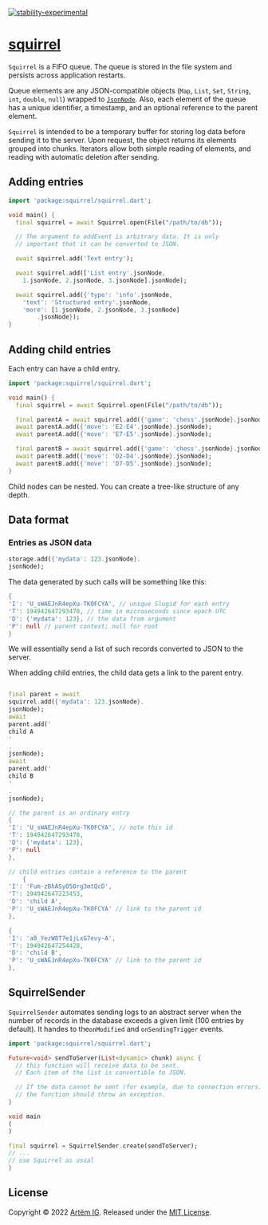 [![stability-experimental](https://img.shields.io/badge/stability-experimental-orange.svg)](https://github.com/mkenney/software-guides/blob/master/STABILITY-BADGES.md#experimental)

# [squirrel](https://github.com/rtmigo/squirrel_dart)

`Squirrel` is a FIFO queue. The queue is stored in the file system and persists
across application restarts.

Queue elements are any JSON-compatible objects (`Map`, `List`, `Set`, `String`,
`int`, `double`, `null`) wrapped to
[`JsonNode`](https://pub.dev/packages/jsontree). Also, each element of the queue
has a unique identifier, a timestamp, and an optional reference to the parent
element.

`Squirrel` is intended to be a temporary buffer for storing log data before
sending it to the server. Upon request, the object returns its elements grouped
into chunks. Iterators allow both simple reading of elements, and reading with
automatic deletion after sending.

## Adding entries

```dart
import 'package:squirrel/squirrel.dart';

void main() {
  final squirrel = await Squirrel.open(File("/path/to/db"));

  // The argument to addEvent is arbitrary data. It is only 
  // important that it can be converted to JSON.

  await squirrel.add('Text entry');

  await squirrel.add(['List entry'.jsonNode,
    1.jsonNode, 2.jsonNode, 3.jsonNode].jsonNode);

  await squirrel.add({'type': 'info'.jsonNode,
    'text': 'Structured entry'.jsonNode,
    'more': [1.jsonNode, 2.jsonNode, 3.jsonNode]
        .jsonNode});
}
```

## Adding child entries

Each entry can have a child entry.

```dart
import 'package:squirrel/squirrel.dart';

void main() {
  final squirrel = await Squirrel.open(File("/path/to/db"));

  final parentA = await squirrel.add({'game': 'chess'.jsonNode}.jsonNode);
  await parentA.add({'move': 'E2-E4'.jsonNode}.jsonNode);
  await parentA.add({'move': 'E7-E5'.jsonNode}.jsonNode);

  final parentB = await squirrel.add({'game': 'chess'.jsonNode}.jsonNode);
  await parentB.add({'move': 'D2-D4'.jsonNode}.jsonNode);
  await parentB.add({'move': 'D7-D5'.jsonNode}.jsonNode);
}
```

Child nodes can be nested. You can create a tree-like structure of any depth.

## Data format

### Entries as JSON data

```dart
storage.add({'mydata': 123.jsonNode}.
jsonNode);
```

The data generated by such calls will be something like this:

```dart
{
'I': 'U_sWAEJnR4epXu-TK0FCYA', // unique Slugid for each entry
'T': 194942647293470, // time in microseconds since epoch UTC
'D': {'mydata': 123}, // the data from argument
'P': null // parent context; null for root
}
```

We will essentially send a list of such records converted to JSON to the server.

When adding child entries, the child data gets a link to the parent entry.

```dart

final parent = await
squirrel.add({'mydata': 123.jsonNode}.
jsonNode);
await
parent.add('
child A
'
.
jsonNode);
await
parent.add('
child B
'
.
jsonNode);
```

```dart
// the parent is an ordinary entry
{
'I': 'U_sWAEJnR4epXu-TK0FCYA', // note this id
'T': 194942647293470,
'D': {'mydata': 123},
'P': null
},

// child entries contain a reference to the parent 
    {
'I': 'Fum-zBhASyO50rg3mtQcD',
'T': 194942647223453,
'D': 'child A',
'P': 'U_sWAEJnR4epXu-TK0FCYA' // link to the parent id
},

{
'I': 'a8_YezW8T7e1jLxG7evy-A',
'T': 194942647254428,
'D': 'child B',
'P': 'U_sWAEJnR4epXu-TK0FCYA' // link to the parent id
},
```

## SquirrelSender

`SquirrelSender` automates sending logs to an abstract server when the number of
records in the database exceeds a given limit (100 entries by default). It
handes to the`onModified` and `onSendingTrigger` events.

```dart
import 'package:squirrel/squirrel.dart';

Future<void> sendToServer(List<dynamic> chunk) async {
  // this function will receive data to be sent.
  // Each item of the list is convertible to JSON.

  // If the data cannot be sent (for example, due to connection errors),
  // the function should throw an exception.
}

void main
(
)

final squirrel = SquirrelSender.create(sendToServer);
// ...
// use Squirrel as usual
}
```

## License

Copyright © 2022 [Artёm IG](https://github.com/rtmigo). Released under
the [MIT License](LICENSE).